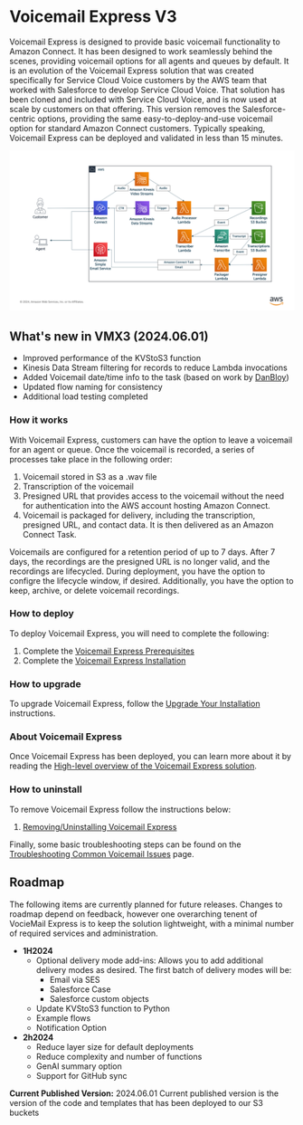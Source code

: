 # Voicemail Express V3
Voicemail Express is designed to provide basic voicemail functionality to Amazon Connect. It has been designed to work seamlessly behind the scenes, providing voicemail options for all agents and queues by default. It is an evolution of the Voicemail Express solution that was created specifically for Service Cloud Voice customers by the AWS team that worked with Salesforce to develop Service Cloud Voice. That solution has been cloned and included with Service Cloud Voice, and is now used at scale by customers on that offering. This version removes the Salesforce-centric options, providing the same easy-to-deploy-and-use voicemail option for standard Amazon Connect customers. Typically speaking, Voicemail Express can be deployed and validated in less than 15 minutes. 

![Voicemail Express Architecture](Docs/Img/VMX3.png)

## What's new in VMX3 (2024.06.01)
-  Improved performance of the KVStoS3 function
-  Kinesis Data Stream filtering for records to reduce Lambda invocations
-  Added Voicemail date/time info to the task (based on work by [DanBloy](https://github.com/DanBloy))
-  Updated flow naming for consistency
-  Additional load testing completed

### How it works
With Voicemail Express, customers can have the option to leave a voicemail for an agent or queue. Once the voicemail is recorded, a series of processes take place in the following order:
1. Voicemail stored in S3 as a .wav file
2. Transcription of the voicemail
3. Presigned URL that provides access to the voicemail without the need for authentication into the AWS account hosting Amazon Connect.
4. Voicemail is packaged for delivery, including the transcription, presigned URL, and contact data. It is then delivered as an Amazon Connect Task.

Voicemails are configured for a retention period of up to 7 days. After 7 days, the recordings are the presigned URL is no longer valid, and the recordings are lifecycled. During deployment, you have the option to configre the lifecycle window, if desired. Additionally, you have the option to keep, archive, or delete voicemail recordings. 

### How to deploy
To deploy Voicemail Express, you will need to complete the following:
1. Complete the [Voicemail Express Prerequisites](Docs/vmx_prerequistes.md)
1. Complete the [Voicemail Express Installation](Docs/vmx_installation_instructions.md)

### How to upgrade
To upgrade Voicemail Express, follow the [Upgrade Your Installation](Docs/vmx_upgrade.md) instructions.

### About Voicemail Express
Once Voicemail Express has been deployed, you can learn more about it by reading the [High-level overview of the Voicemail Express solution](Docs/vmx_core.md).

### How to uninstall
To remove Voicemail Express follow the instructions below:
1.  [Removing/Uninstalling Voicemail Express](Docs/vmx_uninstall.md)

Finally, some basic troubleshooting steps can be found on the [Troubleshooting Common Voicemail Issues](Docs/vmx_troubleshooting.md) page.

## Roadmap
The following items are currently planned for future releases. Changes to roadmap depend on feedback, however one overarching tenent of VocieMail Express is to keep the solution lightweight, with a minimal number of required services and administration. 
-  **1H2024**
   -  Optional delivery mode add-ins: Allows you to add additional delivery modes as desired. The first batch of delivery modes will be:
      -  Email via SES
      -  Salesforce Case
      -  Salesforce custom objects
   -  Update KVStoS3 function to Python
   -  Example flows
   -  Notification Option
-  **2h2024**
   -  Reduce layer size for default deployments
   -  Reduce complexity and number of functions
   -  GenAI summary option
   -  Support for GitHub sync
      

**Current Published Version:** 2024.06.01
Current published version is the version of the code and templates that has been deployed to our S3 buckets
